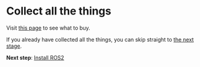 # Collect all the things

Visit [this page](https://spotmicroai.readthedocs.io/en/latest/gettingStarted/) to see what to buy.

If you already have collected all the things, you can skip straight to [the next stage](test_demos.md).

**Next step**: [Install ROS2](install_ros2.md)
